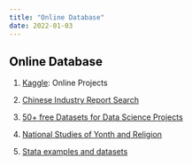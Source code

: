 ```yaml
---
title: "Online Database"
date: 2022-01-03
---
```


## <font color= "black"> Online Database </font>

1.  [Kaggle](https://www.kaggle.com): Online Projects

2.  [Chinese Industry Report Search](http://report.seedsufe.com/index)

3.  [50+ free Datasets for Data Science Projects](https://blog.journeyofanalytics.com/50-free-datasets-for-data-science-projects/)

4.  [National Studies of Yonth and Religion](https://www.thearda.com/Archive/NSYR_Dates.asp)

5.  [Stata examples and datasets](https://www.stata.com/links/examples-and-datasets/)
